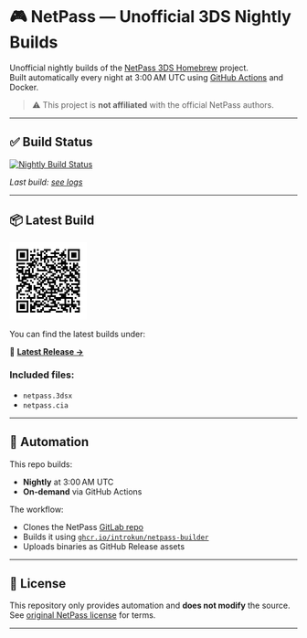 # 🎮 NetPass — Unofficial 3DS Nightly Builds

Unofficial nightly builds of the [NetPass 3DS Homebrew](https://gitlab.com/3ds-netpass/netpass) project.  
Built automatically every night at 3:00 AM UTC using [GitHub Actions](.github/workflows/build.yml) and Docker.

> ⚠️ This project is **not affiliated** with the official NetPass authors.

---

## ✅ Build Status

[![Nightly Build Status](https://github.com/introkun/netpass-nightly-builds/actions/workflows/build.yml/badge.svg)](https://github.com/introkun/netpass-nightly-builds/actions)

_Last build: [see logs](https://github.com/introkun/netpass-nightly-builds/actions/workflows/build.yml)_

---

## 📦 Latest Build

![Install with FBI](https://github.com/introkun/netpass-nightly-builds/raw/main/qr/latest.png)

You can find the latest builds under:

🔗 [**Latest Release →**](https://github.com/introkun/netpass-nightly-builds/releases/latest)

### Included files:
- `netpass.3dsx`
- `netpass.cia`

---

## 🔄 Automation

This repo builds:
- **Nightly** at 3:00 AM UTC
- **On-demand** via GitHub Actions

The workflow:
- Clones the NetPass [GitLab repo](https://gitlab.com/3ds-netpass/netpass)
- Builds it using [`ghcr.io/introkun/netpass-builder`](https://github.com/introkun/netpass-docker-builder)
- Uploads binaries as GitHub Release assets

---

## 📜 License

This repository only provides automation and **does not modify** the source.  
See [original NetPass license](https://gitlab.com/3ds-netpass/netpass/-/blob/main/LICENSE) for terms.

---
